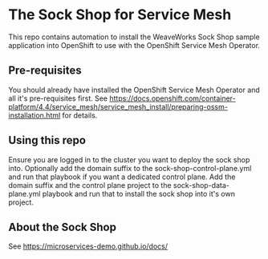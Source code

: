 # The Sock Shop for Service Mesh

This repo contains automation to install the WeaveWorks Sock Shop sample application into OpenShift to use with the OpenShift Service Mesh Operator.

## Pre-requisites

You should already have installed the OpenShift Service Mesh Operator and all it's pre-requisites first. See https://docs.openshift.com/container-platform/4.4/service_mesh/service_mesh_install/preparing-ossm-installation.html for details.

## Using this repo

Ensure you are logged in to the cluster you want to deploy the sock shop into.
Optionally add the domain suffix to the sock-shop-control-plane.yml and run that playbook if you want a dedicated control plane.
Add the domain suffix and the control plane project to the sock-shop-data-plane.yml playbook and run that to install the sock shop into it's own project.

## About the Sock Shop

See https://microservices-demo.github.io/docs/
